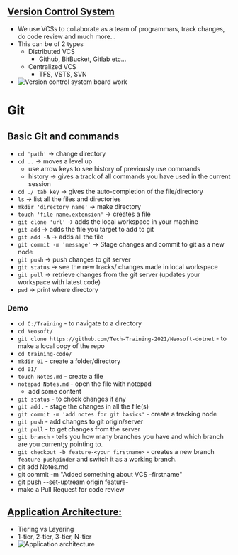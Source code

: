## [Version Control System](https://www.atlassian.com/git/tutorials/what-is-version-control)
- We use VCSs to collaborate as a team of programmars, track changes, do code review and much more...
- This can be of 2 types
	- Distributed VCS
		- Github, BitBucket, Gitlab etc...
	- Centralized VCS
		- TFS, VSTS, SVN
- ![Version control system board work](https://github.com/Tech-Training-2021/Neosoft-dotnet/blob/main/01/Images/1VCS%20.png)
# Git
## Basic Git and commands
- `cd 'path'` -> change directory
- `cd ..` -> moves a level up
	- use arrow keys to see history of previously use commands
	- history -> gives a track of all commands you have used in the current session
- `cd ./ tab key` -> gives the auto-completion of the file/directory
- `ls` -> list all the files and directories
- `mkdir 'directory name'` -> make directory
- `touch 'file name.extension'` -> creates a file
- `git clone 'url'` -> adds the local workspace in your machine
- `git add` -> adds the file you target to add to git
- `git add -A` -> adds all the file
- `git commit -m 'message'` -> Stage changes and commit to git as a new node
- `git push` -> push changes to git server
- `git status` -> see the new tracks/ changes made in local workspace
- `git pull` -> retrieve changes from the git server (updates your workspace with latest code)
- `pwd` -> print where directory

### Demo	
- `cd C:/Training`   - to navigate to a directory
- `cd Neosoft/`
- `git clone https://github.com/Tech-Training-2021/Neosoft-dotnet` - to make a local copy of the repo
- `cd training-code/`
- `mkdir 01` - create a folder/directory
- `cd 01/`
- `touch Notes.md` - create a file
- `notepad Notes.md` - open the file with notepad
	- add some content
- `git status` - to check changes if any
- `git add` . - stage the changes in all the file(s)
- `git commit -m 'add notes for git basics'` - create a tracking node
- `git push` - add changes to git origin/server
- `git pull` - to get changes from the server
- `git branch` - tells you how many branches you have and which branch are you current;y pointing to.
- `git checkout -b feature-<your firstname>` - creates a new branch `feature-pushpinder` and switch it as a working branch.
- git add Notes.md 
- git  commit -m "Added something about VCS -firstname"
- git push --set-uptream origin feature-<your firstname>
- make a Pull Request for code review


## [Application Architecture:](https://docs.microsoft.com/en-us/dotnet/architecture/modern-web-apps-azure/common-web-application-architectures)
- Tiering vs Layering
- 1-tier, 2-tier, 3-tier, N-tier
- ![Application architecture](https://github.com/Tech-Training-2021/Neosoft-dotnet/blob/main/01/Images/2Application%20architecture.png)